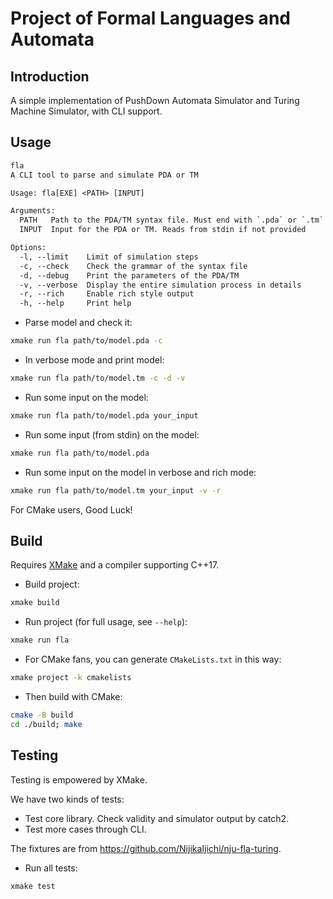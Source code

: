 # Project of Formal Languages and Automata

## Introduction

A simple implementation of PushDown Automata Simulator and Turing Machine Simulator, with CLI support.

## Usage

```txt
fla
A CLI tool to parse and simulate PDA or TM

Usage: fla[EXE] <PATH> [INPUT]

Arguments:
  PATH   Path to the PDA/TM syntax file. Must end with `.pda` or `.tm`
  INPUT  Input for the PDA or TM. Reads from stdin if not provided

Options:
  -l, --limit    Limit of simulation steps
  -c, --check    Check the grammar of the syntax file
  -d, --debug    Print the parameters of the PDA/TM
  -v, --verbose  Display the entire simulation process in details
  -r, --rich     Enable rich style output
  -h, --help     Print help
```

- Parse model and check it:

```sh
xmake run fla path/to/model.pda -c
```

- In verbose mode and print model:

```sh
xmake run fla path/to/model.tm -c -d -v
```

- Run some input on the model:

```sh
xmake run fla path/to/model.pda your_input
```

- Run some input (from stdin) on the model:

```sh
xmake run fla path/to/model.pda
```

- Run some input on the model in verbose and rich mode:

```sh
xmake run fla path/to/model.tm your_input -v -r
```

For CMake users, Good Luck!

## Build

Requires [XMake](https://xmake.io/) and a compiler supporting C++17.

- Build project:

```sh
xmake build
```

- Run project (for full usage, see `--help`):

```sh
xmake run fla
```

- For CMake fans, you can generate `CMakeLists.txt` in this way:

```sh
xmake project -k cmakelists
```

- Then build with CMake:

```sh
cmake -B build
cd ./build; make
```

## Testing

Testing is empowered by XMake.

We have two kinds of tests:

- Test core library. Check validity and simulator output by catch2.
- Test more cases through CLI.

The fixtures are from <https://github.com/NijikaIjichi/nju-fla-turing>.

- Run all tests:

```sh
xmake test
```
